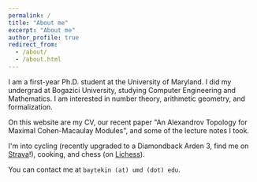 ```yaml
---
permalink: /
title: "About me"
excerpt: "About me"
author_profile: true
redirect_from: 
  - /about/
  - /about.html
---
```


I am a first-year Ph.D. student at the University of Maryland. I did my undergrad at Bogazici University, studying Computer Engineering and Mathematics. I am interested in number theory, arithmetic geometry, and formalization.

On this website are my CV, our recent paper "An Alexandrov Topology for Maximal Cohen-Macaulay Modules", and some of the lecture notes I took.

I'm into cycling (recently upgraded to a Diamondback Arden 3, find me on [Strava](https://www.strava.com/athletes/119966249)!), cooking, and chess (on [Lichess](https://lichess.org/@/hungouttodry)).

You can contact me at ``baytekin (at) umd (dot) edu``.